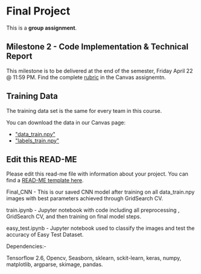 # Final Project

This is a **group assignment**.

## Milestone 2 - Code Implementation & Technical Report

This milestone is to be delivered at the end of the semester, Friday April 22 @ 11:59 PM. Find the complete [rubric](https://ufl.instructure.com/courses/447948/assignments/5138679) in the Canvas assignemtn.

## Training Data

The training data set is the same for every team in this course.

You can download the data in our Canvas page:
* ["data_train.npy"](https://ufl.instructure.com/courses/447948/files/folder/Final%20Project?preview=67069006)
* ["labels_train.npy"](https://ufl.instructure.com/courses/447948/files/folder/Final%20Project?preview=67068769)

## Edit this READ-ME

Please edit this read-me file with information about your project. You can find a [READ-ME template here](https://github.com/catiaspsilva/README-template).

Final_CNN - This is our saved CNN model after training on all data_train.npy images with best parameters achieved through GridSearch CV.

train.ipynb - Jupyter notebook with code including all preprocessing , GridSearch CV, and then training on final model steps.

easy_test.ipynb - Jupyter notebook used to classify the images and test the accuracy of Easy Test Dataset.

Dependencies:-

Tensorflow 2.6, Opencv, Seasborn, sklearn, sckit-learn, keras, numpy, matplotlib, argparse, skimage, pandas.


